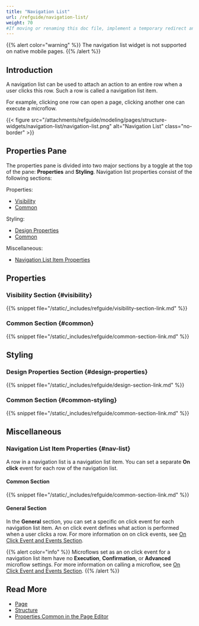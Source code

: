 ```yaml
---
title: "Navigation List"
url: /refguide/navigation-list/
weight: 70
#If moving or renaming this doc file, implement a temporary redirect and let the respective team know they should update the URL in the product. See Mapping to Products for more details.
---
```


{{% alert color="warning" %}}
The navigation list widget is not supported on native mobile pages.
{{% /alert %}}

## Introduction

A navigation list can be used to attach an action to an entire row when a user clicks this row. Such a row is called a navigation list item. 

For example, clicking one row can open a page, clicking another one can execute a microflow. 

{{< figure src="/attachments/refguide/modeling/pages/structure-widgets/navigation-list/navigation-list.png" alt="Navigation List" class="no-border" >}}

## Properties Pane

The properties pane is divided into two major sections by a toggle at the top of the pane: **Properties** and **Styling**. Navigation list properties consist of the following sections:

Properties:

* [Visibility](#visibility)
* [Common](#common)

Styling:

* [Design Properties](#design-properties)
* [Common](#common-styling)

Miscellaneous:

* [Navigation List Item Properties](#nav-list)

## Properties

### Visibility Section {#visibility}

{{% snippet file="/static/_includes/refguide/visibility-section-link.md" %}}

### Common Section {#common}

{{% snippet file="/static/_includes/refguide/common-section-link.md" %}}

## Styling

### Design Properties Section {#design-properties}

{{% snippet file="/static/_includes/refguide/design-section-link.md" %}} 

### Common Section {#common-styling}

{{% snippet file="/static/_includes/refguide/common-section-link.md" %}}

## Miscellaneous

### Navigation List Item Properties {#nav-list}

A row in a navigation list is a navigation list item. You can set a separate **On click** event for each row of the navigation list. 

#### Common Section

{{% snippet file="/static/_includes/refguide/common-section-link.md" %}}

#### General Section

In the **General** section, you can set a specific on click event for each navigation list item. An on click event defines what action is performed when a user clicks a row. For more information on on click events, see [On Click Event and Events Section](/refguide/on-click-event/).

{{% alert color="info" %}}
Microflows set as an on click event for a navigation list item have no **Execution**, **Confirmation**, or **Advanced** microflow settings. For more information on calling a microflow, see [On Click Event and Events Section](/refguide/on-click-event/#call-microflow). 
{{% /alert %}}

## Read More

* [Page](/refguide/page/)
* [Structure](/refguide/structure-widgets/)
* [Properties Common in the Page Editor](/refguide/common-widget-properties/)
